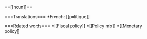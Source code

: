 ==[[noun]]==

===Translations===
*French: [[politique]]

===Related words===
*[[Fiscal policy]]
*[[Policy mix]]
*[[Monetary policy]]